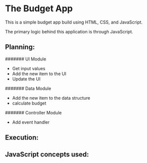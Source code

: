 # The Budget App


This is a simple budget app build using HTML, CSS, and JavaScript.

The primary logic behind this application is through JavaScript.

## Planning:

####### UI Module
* Get input values
* Add the new item to the UI
* Update the UI

####### Data Module
* Add the new item to the data structure
* calculate budget

####### Controller Module
* Add event handler 


## Execution:

## JavaScript concepts used:

